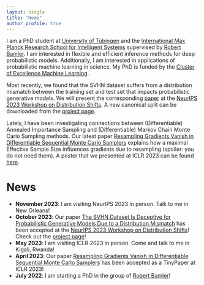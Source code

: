 ```yaml
---
layout: single
title: "Home"
author_profile: true
---
```


I am a PhD student at [University of Tübingen](https://uni-tuebingen.de/en) and the [International Max Planck Research School for Intelligent Systems](https://imprs.is.mpg.de) supervised by [Robert Bamler](https://robamler.github.io). 
I am interested in flexible and efficient inference methods for deep probabilistic models.
Additionally, I am interested in applications of probabilistic machine learning in science.
My PhD is funded by the [Cluster of Excellence Machine Learning](https://uni-tuebingen.de/en/research/core-research/cluster-of-excellence-machine-learning/home/).

Most recently, we found that the SVHN dataset suffers from a distribution mismatch between the training set and test set that impacts probabilistic generative models. We will present the corresponding [paper](.) at the [NeurIPS 2023 Workshop on Distribution Shifts](https://sites.google.com/view/distshift2023). A new canonical split can be downloaded from the [project page](/svhn-remix).

Lately, I have been investigating connections between (Differentiable) Annealed Importance Sampling and (Differentiable) Markov Chain Monte Carlo Sampling methods. 
Our latest paper [Resampling Gradients Vanish in Differentiable Sequential Monte Carlo Samplers](https://arxiv.org/abs/2304.14390) explains how a maximal Effective Sample Size influences gradients due to resampling (spoiler: you do not need them).
A poster that we presented at ICLR 2023 can be found [here](https://nc.mlcloud.uni-tuebingen.de/index.php/s/pcsRa74ArmXirz4).

 
# News

- **November 2023**: I am visiting NeurIPS 2023 in person. Talk to me in New Orleans!
- **October 2023**: Our paper [The SVHN Dataset Is Deceptive for Probabilistic Generative Models Due to a Distribution Mismatch](.) has been accepted at the [NeurIPS 2023 Workshop on Distribution Shifts](https://sites.google.com/view/distshift2023)! Check out the [project page](./svhn-remix)!
- **May 2023**: I am visiting ICLR 2023 in person. Come and talk to me in Kigali, Rwanda!
- **April 2023**: Our paper [Resampling Gradients Vanish in Differentiable Sequential Monte Carlo Samplers](https://arxiv.org/abs/2304.14390) has been accepted as a TinyPaper at ICLR 2023!
- **July 2022**: I am starting a PhD in the group of [Robert Bamler](https://robamler.github.io)!